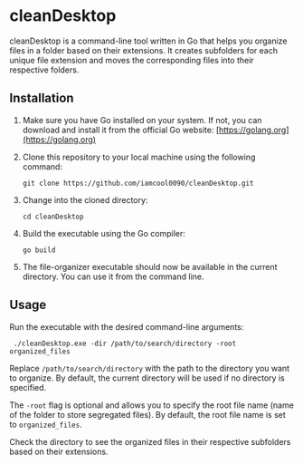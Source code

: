 # cleanDesktop

cleanDesktop is a command-line tool written in Go that helps you organize files in a folder based on their extensions. It creates subfolders for each unique file extension and moves the corresponding files into their respective folders.

## Installation

1. Make sure you have Go installed on your system. If not, you can download and install it from the official Go website: [https://golang.org](https://golang.org)

2. Clone this repository to your local machine using the following command:

   ```shell
   git clone https://github.com/iamcool0090/cleanDesktop.git
   ```
3. Change into the cloned directory:

    ```shell
    cd cleanDesktop
    ```
4. Build the executable using the Go compiler:

    ```shell
    go build
    ```
    
5. The file-organizer executable should now be available in the current directory. You can use it from the command line.

## Usage

   Run the executable with the desired command-line arguments:

    
	 ./cleanDesktop.exe -dir /path/to/search/directory -root organized_files
    
  Replace `/path/to/search/directory` with the path to the directory you want to organize. By default, the current directory will be used if no directory is specified.

The `-root` flag is optional and allows you to specify the root file name (name of the folder to store segregated files). By default, the root file name is set to `organized_files`.

Check the directory to see the organized files in their respective subfolders based on their extensions.
